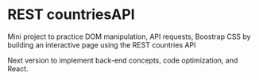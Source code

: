 # REST countriesAPI
Mini project to practice DOM manipulation, API requests, Boostrap CSS by building an interactive page using the REST countries API

Next version to implement back-end concepts, code optimization, and React.
